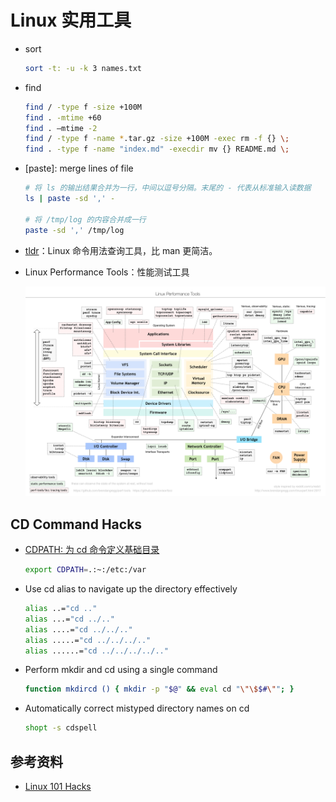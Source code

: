 # Linux 实用工具

- sort

  ```sh
  sort -t: -u -k 3 names.txt
  ```

- find

  ```sh
  find / -type f -size +100M
  find . -mtime +60
  find . –mtime -2
  find / -type f -name *.tar.gz -size +100M -exec rm -f {} \;
  find . -type f -name "index.md" -execdir mv {} README.md \;
  ```

- [paste]: merge lines of file

  ```sh
  # 将 ls 的输出结果合并为一行，中间以逗号分隔。末尾的 - 代表从标准输入读数据
  ls | paste -sd ',' -

  # 将 /tmp/log 的内容合并成一行
  paste -sd ',' /tmp/log
  ```

- [tldr][1]：Linux 命令用法查询工具，比 man 更简洁。

- Linux Performance Tools：性能测试工具

  ![Linux Performance Tools](images/linux_perf_tools_full.png)

## CD Command Hacks

- [CDPATH: 为 cd 命令定义基础目录][3]

  ```sh
  export CDPATH=.:~:/etc:/var
  ```

- Use cd alias to navigate up the directory effectively

  ```sh
  alias ..="cd .."
  alias ...="cd ../.."
  alias ....="cd ../../.."
  alias .....="cd ../../../.."
  alias ......="cd ../../../../.."
  ```

- Perform mkdir and cd using a single command

  ```sh
  function mkdircd () { mkdir -p "$@" && eval cd "\"\$$#\""; }
  ```

- Automatically correct mistyped directory names on cd

  ```sh
  shopt -s cdspell
  ```

## 参考资料

- [Linux 101 Hacks][2]

  [1]: https://github.com/tldr-pages/tldr
  [2]: https://linux.101hacks.com/toc/
  [3]: https://linux.101hacks.com/cd-command/cdpath/

